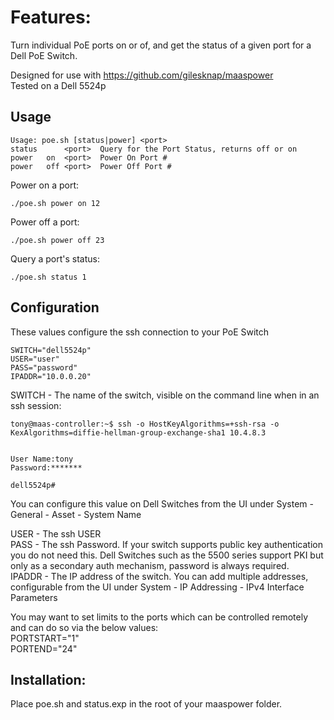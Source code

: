 # Features:
Turn individual PoE ports on or of, and get the status of a given port for a Dell PoE Switch.

Designed for use with https://github.com/gilesknap/maaspower  
Tested on a Dell 5524p

## Usage

	Usage: poe.sh [status|power] <port>
	status		<port>	Query for the Port Status, returns off or on
	power	on	<port>	Power On Port #
	power	off	<port>	Power Off Port #

Power on a port:
```
./poe.sh power on 12
```
Power off a port:
```
./poe.sh power off 23
```
Query a port's status: 
```
./poe.sh status 1
```

## Configuration

These values configure the ssh connection to your PoE Switch
```
SWITCH="dell5524p"
USER="user"
PASS="password"
IPADDR="10.0.0.20"
```

SWITCH - The name of the switch, visible on the command line when in an ssh session:
```
tony@maas-controller:~$ ssh -o HostKeyAlgorithms=+ssh-rsa -o KexAlgorithms=diffie-hellman-group-exchange-sha1 10.4.8.3
 

User Name:tony
Password:*******

dell5524p#
```
You can configure this value on Dell Switches from the UI under System - General - Asset - System Name

USER - The ssh USER  
PASS - The ssh Password. If your switch supports public key authentication you do not need this. Dell Switches such as the 5500 series support PKI but only as a secondary auth mechanism, password is always required.  
IPADDR - The IP address of the switch. You can add multiple addresses, configurable from the UI under System - IP Addressing - IPv4 Interface Parameters  

You may want to set limits to the ports which can be controlled remotely and can do so via the below values:  
PORTSTART="1"  
PORTEND="24"  


## Installation:
Place poe.sh and status.exp in the root of your maaspower folder. 
